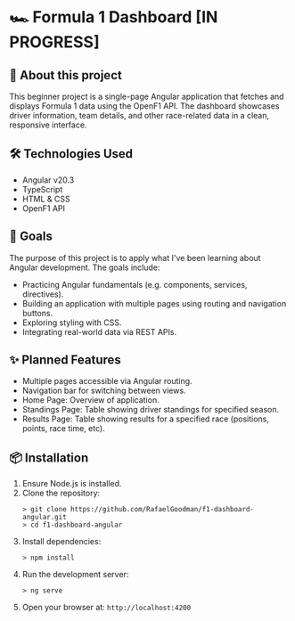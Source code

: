 # 🏎️ Formula 1 Dashboard [IN PROGRESS]
## 🔎 About this project
This beginner project is a single-page Angular application that fetches and displays Formula 1 data using the OpenF1 API. The dashboard showcases driver information, team details, and other race-related data in a clean, responsive interface.

## 🛠️ Technologies Used
- Angular v20.3
- TypeScript
- HTML & CSS
- OpenF1 API

## 💪 Goals
The purpose of this project is to apply what I've been learning about Angular development. The goals include:
- Practicing Angular fundamentals (e.g. components, services, directives).
- Building an application with multiple pages using routing and navigation buttons.
- Exploring styling with CSS.
- Integrating real-world data via REST APIs.

## ✨ Planned Features
- Multiple pages accessible via Angular routing.
- Navigation bar for switching between views.
- Home Page: Overview of application.
- Standings Page: Table showing driver standings for specified season.
- Results Page: Table showing results for a specified race (positions, points, race time, etc).

## 📦 Installation
1. Ensure Node.js is installed.
2. Clone the repository:
   ```console
   > git clone https://github.com/RafaelGoodman/f1-dashboard-angular.git
   > cd f1-dashboard-angular
   ```
4. Install dependencies:
   ```console
   > npm install
   ```
4. Run the development server:
   ```console
   > ng serve
   ```
5. Open your browser at: ```http://localhost:4200```
